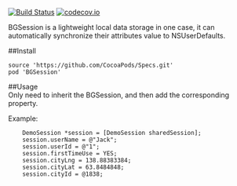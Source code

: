 [![Build Status](https://travis-ci.org/liuchungui/BGSession.svg?branch=master)](https://travis-ci.org/liuchungui/BGSession)
[![codecov.io](https://codecov.io/github/liuchungui/BGSession/coverage.svg?branch=master)](https://codecov.io/github/liuchungui/BGSession?branch=master)


BGSession is a lightweight local data storage in one case, it can automatically synchronize their attributes value to NSUserDefaults.

##Install

```
source 'https://github.com/CocoaPods/Specs.git'
pod 'BGSession'
```

##Usage   
Only need to inherit the BGSession, and then add the corresponding property.

Example:

```
    DemoSession *session = [DemoSession sharedSession];
    session.userName = @"Jack";
    session.userId = @"1";
    session.firstTimeUse = YES;
    session.cityLng = 138.88383384;
    session.cityLat = 63.8484848;
    session.cityId = @1838;
```

